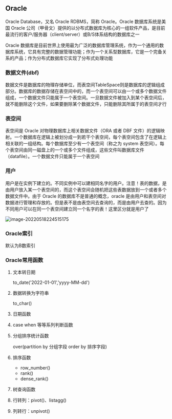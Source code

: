 ## Oracle

Oracle Database，又名 Oracle RDBMS，简称 Oracle。Oracle 数据库系统是美国 Oracle 公司（甲骨文）提供的以分布式数据库为核心的一组软件产品，是目前最流行的客户/服务器（client/server）或B/S体系结构的数据库之一 

Oracle 数据库是目前世界上使用最为广泛的数据库管理系统，作为一个通用的数据库系统，它具有完整的数据管理功能；作为一个关系型数据库，它是一个完备关系的产品；作为分布式数据库它实现了分布式处理功能

### 数据文件(dbf)

数据文件是数据库的物理存储单位，而表空间TableSpace则是数据库的逻辑组成部分。数据库的数据存储在表空间中的，而一个表空间可以由一个或多个数据文件组成，一个数据文件只能属于一个表空间。一旦数据文件被加入到某个表空间后，就不能删除这个文件，如果要删除某个数据文件，只能删除其所属于的表空间才行

### 表空间

表空间是 Oracle 对物理数据库上相关数据文件（ORA 或者 DBF 文件）的逻辑映射。一个数据库在逻辑上被划分成一到若干个表空间，每个表空间包含了在逻辑上相关联的一组结构。每个数据库至少有一个表空间（称之为 system 表空间）。每个表空间由同一磁盘上的一个或多个文件组成，这些文件叫数据库文件（datafile）。一个数据文件只能属于一个表空间

### 用户

用户是在实例下建立的。不同实例中可以建相同名字的用户。注意！表的数据，是由用户放入某一个表空间的，而这个表空间会随机把这些表数据放到一个或者多个数据文件中。由于 Oracle 的数据库不是普通的概念，oracle 是由用户和表空间对数据进行管理和存放的。但是表不是由表空间去查询的，而是由用户去查的。因为不同用户可以在同一个表空间建立同一个名字的表！这里区分就是用户了

![image-20220518224515175](https://gitee.com/qianchao_repo/pic-typora/raw/master/oracle_img/202205182246140.png)



### Oracle索引

默认为B数索引





### Oracle常用函数

1. 文本转日期

   to_date('2022-01-01','yyyy-MM-dd')

2. 数据转换为字符串

   to_char()

3. 日期函数

4. case when 等等系列判断函数

5. 分组排序统计函数

   over(partition by 分组字段 order by 排序字段)

6. 排序函数

   - row_number()
   - rank()
   - dense_rank()

7. 树查询函数

8. 行转列：pivot()、listagg()

9. 列转行：unpivot()

   